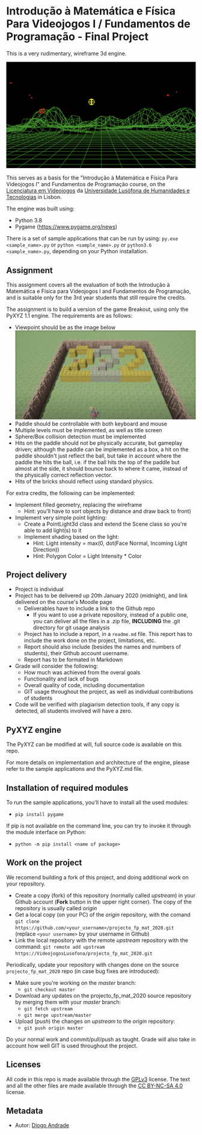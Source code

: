 # Introdução à Matemática e Física Para Videojogos I / Fundamentos de Programação - Final Project

This is a very rudimentary, wireframe 3d engine.

![alt text](screenshots/game.png "Sample application")

This serves as a basis for the "Introdução à Matemática e Física Para Videojogos I" and Fundamentos de Programação course, on the [Licenciatura em Videojogos][lv] da
[Universidade Lusófona de Humanidades e Tecnologias][ULHT] in Lisbon.

The engine was built using:

* Python 3.8
* Pygame (https://www.pygame.org/news)

There is a set of sample applications that can be run by using:
`py.exe <sample_name>.py` or `python <sample_name>.py` or `python3.6 <sample_name>.py`, depending on your Python installation.

## Assignment

This assignment covers all the evaluation of both the Introdução à Matemática e Física para Videojogos I and Fundamentos de Programação, and is suitable only for the 3rd year students that still require the credits.

The assignment is to build a version of the game Breakout, using only the PyXYZ 1.1 engine.
The requirements are as follows:

* Viewpoint should be as the image below ![alt text](screenshots/breakout_viewpoint.png "Sample application")
* Paddle should be controllable with both keyboard and mouse
* Multiple levels must be implemented, as well as title screen
* Sphere/Box collision detection must be implemented
* Hits on the paddle should not be physically accurate, but gameplay driven; although the paddle can be implemented as a box, a hit on the paddle shouldn't just reflect the ball, but take in account where the paddle the hits the ball, i.e. if the ball hits the top of the paddle but almost at the side, it should bounce back to where it came, instead of the physically correct reflection vector.
* Hits of the bricks should reflect using standard physics.

For extra credits, the following can be implemented:

* Implement filled geometry, replacing the wireframe
  * Hint: you'll have to sort objects by distance and draw back to front)
* Implement very simple point lighting:
  * Create a PointLight3d class and extend the Scene class so you're able to add light(s) to it
  * Implement shading based on the light:
    * Hint: Light intensity = max(0, dot(Face Normal, Incoming Light Direction))
    * Hint: Polygon Color = Light Intensity * Color

## Project delivery

* Project is individual
* Project has to be delivered up 20th January 2020 (midnight), and link delivered on the course's Moodle page
  * Deliverables have to include a link to the Github repo
    * If you want to use a private repository, instead of a public one, you can deliver all the files in a .zip file, __**INCLUDING**__ the .git directory for git usage analysis 
  * Project has to include a report, in a `readme.md` file. This report has to include the work done on the project, limitations, etc.
  * Report should also include (besides the names and numbers of students), their Github account username.
  * Report has to be formated in Markdown
* Grade will consider the following:
  * How much was achieved from the overal goals
  * Functionality and lack of bugs
  * Overall quality of code, including documentation
  * GIT usage throughout the project, as well as individual contributions of students
* Code will be verified with plagiarism detection tools, if any copy is detected, all students involved will have a zero.

## PyXYZ engine

The PyXYZ can be modified at will, full source code is available on this repo.

For more details on implementation and architecture of the engine, please refer to the sample applications and the PyXYZ.md file.

## Installation of required modules

To run the sample applications, you'll have to install all the used modules:

* `pip install pygame`

If pip is not available on the command line, you can try to invoke it through the module interface on Python:

* `python -m pip install <name of package>`

## Work on the project

We recomend building a fork of this project, and doing additional work on your repository.

* Create a copy (fork) of this repository (normally called _upstream_) in your Github account (**Fork** button in the upper right corner). The copy of the repository is usually called _origin_
* Get a local copy (on your PC) of the _origin_ repository, with the comand `git clone https://github.com/<your_username>/projecto_fp_mat_2020.git` (replace `<your username>` by your username in Github)
* Link the local repository with the remote _upstream_ repository with the command: `git remote add upstream https://VideojogosLusofona/projecto_fp_mat_2020.git`

Periodically, update your repository with changes done on the source `projecto_fp_mat_2020` repo (in case bug fixes are introduced):

* Make sure you're working on the _master_ branch:
  * `git checkout master`
* Download any updates on the projecto_fp_mat_2020 source repository by merging them with your _master_ branch:
  * `git fetch upstream`
  * `git merge upstream/master`
* Upload (_push_) the changes on _upstream_ to the _origin_ repository:
  * `git push origin master`

Do your normal work and commit/pull/push as taught. Grade will also take in account how well GIT is used throughout the project.

## Licenses

All code in this repo is made available through the [GPLv3] license.
The text and all the other files are made available through the 
[CC BY-NC-SA 4.0] license.

## Metadata

* Autor: [Diogo Andrade][]

[Diogo Andrade]:https://github.com/DiogoDeAndrade
[GPLv3]:https://www.gnu.org/licenses/gpl-3.0.en.html
[CC BY-NC-SA 4.0]:https://creativecommons.org/licenses/by-nc-sa/4.0/
[Bfxr]:https://www.bfxr.net/
[ULHT]:https://www.ulusofona.pt/
[lv]:https://www.ulusofona.pt/licenciatura/videojogos
